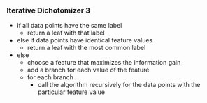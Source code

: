 
### Iterative Dichotomizer 3
- if all data points have the same label
	- return a leaf with that label
- else if data points have identical feature values
	- return a leaf with the most common label
- else
	- choose a feature that maximizes the information gain
	- add a branch for each value of the feature
	- for each branch
		- call the algorithm recursively for the data points with the particular feature value

